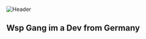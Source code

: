 ![Header]([https://i.pinimg.com/736x/33/08/1c/33081c61e9b6d91c8a206f4deaaf5e2c.jpg](https://i.pinimg.com/736x/88/6a/60/886a60a690e68f12bf5974743184425f.jpg))

## Wsp Gang im a Dev from Germany

<!--
**Kiraa-dev/Kiraa-dev** is a ✨ _special_ ✨ repository because its `README.md` (this file) appears on your GitHub profile.

Here are some ideas to get you started:


-->
